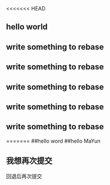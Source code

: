 <<<<<<< HEAD
## hello world
## write something to rebase
## write something to rebase
## write something to rebase
## write something to rebase
## write something to rebase
=======
##hello word
##hello MaYun
## 我想再次提交
回退后再次提交


